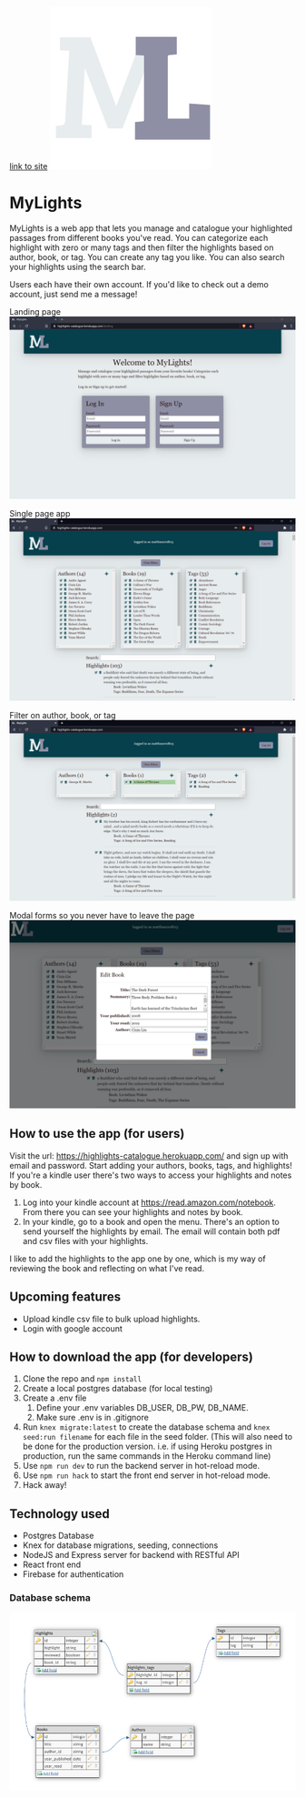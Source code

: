 [link to site](https://highlights-catalogue.herokuapp.com/) <img src="./src/img/ML - Logo.png" alt="Mylights Logo" />
# MyLights 
MyLights is a web app that lets you manage and catalogue your highlighted passages from different books you've read. You can categorize each highlight with zero or many tags and then filter the highlights based on author, book, or tag. You can create any tag you like. You can also search your highlights using the search bar.

Users each have their own account. If you'd like to check out a demo account, just send me a message!

Landing page
<img src="/img/LandingPage.PNG" alt="Landing page" />

Single page app
<img src="/img/Screenshot_Full.PNG" alt="Screenshot of whole page" />

Filter on author, book, or tag
<img src="/img/Filter.PNG" alt="Filtering" />

Modal forms so you never have to leave the page
<img src="/img/Add Book.PNG" alt="Modal forms" />

## How to use the app (for users)
Visit the url: https://highlights-catalogue.herokuapp.com/ and sign up with email and password. Start adding your authors, books, tags, and highlights! If you're a kindle user there's two ways to access your highlights and notes by book.
1. Log into your kindle account at https://read.amazon.com/notebook. From there you can see your highlights and notes by book. 
1. In your kindle, go to a book and open the menu. There's an option to send yourself the highlights by email. The email will contain both pdf and csv files with your highlights.

I like to add the highlights to the app one by one, which is my way of reviewing the book and reflecting on what I've read.

## Upcoming features
- Upload kindle csv file to bulk upload highlights.
- Login with google account

## How to download the app (for developers)
1. Clone the repo and ```npm install```
2. Create a local postgres database (for local testing)
3. Create a .env file
    1. Define your .env variables DB_USER, DB_PW, DB_NAME.
    2. Make sure .env is in .gitignore
4. Run ```knex migrate:latest``` to create the database schema and ```knex seed:run filename``` for each file in the seed folder. (This will also need to be done for the production version. i.e. if using Heroku postgres in production, run the same commands in the Heroku command line)
5. Use ```npm run dev``` to run the backend server in hot-reload mode.
6. Use ```npm run hack``` to start the front end server in hot-reload mode.
7. Hack away!

## Technology used
* Postgres Database
* Knex for database migrations, seeding, connections
* NodeJS and Express server for backend with RESTful API
* React front end
* Firebase for authentication

### Database schema 
![Database Schema](/img/SchemaDiagram.PNG)
